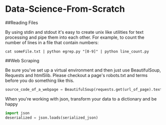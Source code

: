 # Data-Science-From-Scratch

##Reading Files

By using stdin and stdout it's easy to create unix like utilities for text processing and pipe them into each other. For example, to count the number of lines in a file that contain numbers:

```
cat someFile.txt | python egrep.py "[0-9]" | python line_count.py 
```

##Web Scraping

Be sure you've set up a virtual environment and then just use BeautifulSoup, Requests and html5lib. Please checkout  a page's robots.txt and terms before you do something like this.

```python
source_code_of_a_webpage = BeautifulSoup(requests.get(url_of_page).text,'html5lib')
```

When you're working with json, transform your data to a dictionary and be happy

```python
import json
deserialized = json.loads(serialized_json)
```